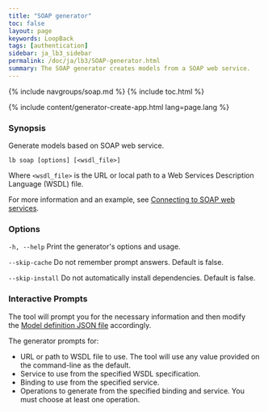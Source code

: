 ```yaml
---
title: "SOAP generator"
toc: false
layout: page
keywords: LoopBack
tags: [authentication]
sidebar: ja_lb3_sidebar
permalink: /doc/ja/lb3/SOAP-generator.html
summary: The SOAP generator creates models from a SOAP web service.
---
```

{% include navgroups/soap.md %}
{% include toc.html %}
<br clear="all"/>

{% include content/generator-create-app.html lang=page.lang %}

### Synopsis

Generate models based on SOAP web service.

```
lb soap [options] [<wsdl_file>]
```

Where `<wsdl_file>` is the URL or local path to a Web Services Description Language (WSDL) file.

For more information and an example, see [Connecting to SOAP web services](Connecting-to-SOAP.html).

### Options

`-h, --help`
Print the generator's options and usage.

`--skip-cache`
Do not remember prompt answers. Default is false.

`--skip-install`
Do not automatically install dependencies. Default is false.

### Interactive Prompts

The tool will prompt you for the necessary information and then modify the [Model definition JSON file](Model-definition-JSON-file.html) accordingly.

The generator prompts for:

- URL or path to WSDL file to use.  The tool will use any value provided on the command-line as the default.
- Service to use from the specified WSDL specification.
- Binding to use from the specified service.
- Operations to generate from the specified binding and service.  You must choose at least one operation.
